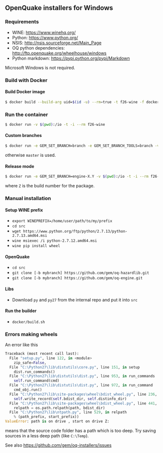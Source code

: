 ## OpenQuake installers for Windows ##

### Requirements

- WINE: https://www.winehq.org/
- Python: https://www.python.org/
- NSIS: http://nsis.sourceforge.net/Main_Page
- OQ python dependencies: http://ftp.openquake.org/wheelhouse/windows
- Python markdown: https://pypi.python.org/pypi/Markdown

Microsoft Windows is not required.

### Build with Docker

#### Build Docker image
```bash
$ docker build --build-arg uid=$(id -u) --rm=true -t f26-wine -f docker/Dockerfile .
```
### Run the container
```bash
$ docker run -v $(pwd):/io -t -i --rm f26-wine
```
#### Custom branches
```bash
$ docker run -e GEM_SET_BRANCH=branch -e GEM_SET_BRANCH_TOOLS=branch -v $(pwd):/io -t -i --rm f26-wine
```
otherwise `master` is used.

#### Release mode
```bash
$ docker run -e GEM_SET_BRANCH=engine-X.Y -v $(pwd):/io -t -i --rm f26-wine /io/docker/build.sh -r Z
```
where `Z` is the build number for the package. 

### Manual installation 

#### Setup WINE prefix
- `export WINEPREFIX=/home/user/path/to/my/prefix`
- `cd src`
- `wget https://www.python.org/ftp/python/2.7.13/python-2.7.13.amd64.msi`
- `wine msiexec /i python-2.7.12.amd64.msi`
- `wine pip install wheel`

#### OpenQuake
- `cd src`
- `git clone [-b mybranch] https://github.com/gem/oq-hazardlib.git`
- `git clone [-b mybranch] https://github.com/gem/oq-engine.git`

#### Libs
- Download `py` and `py27` from the internal repo and put it into `src`

#### Run the builder
- `docker/build.sh`

### Errors making wheels

An error like this

```python
Traceback (most recent call last):
  File "setup.py", line 122, in <module>
    zip_safe=False,
  File "C:\Python27\lib\distutils\core.py", line 151, in setup
    dist.run_commands()
  File "C:\Python27\lib\distutils\dist.py", line 953, in run_commands
    self.run_command(cmd)
  File "C:\Python27\lib\distutils\dist.py", line 972, in run_command
    cmd_obj.run()
  File "C:\Python27\lib\site-packages\wheel\bdist_wheel.py", line 236, in run
    self.write_record(self.bdist_dir, self.distinfo_dir)
  File "C:\Python27\lib\site-packages\wheel\bdist_wheel.py", line 441, in write_record
    relpath = os.path.relpath(path, bdist_dir)
  File "C:\Python27\lib\ntpath.py", line 529, in relpath
    % (path_prefix, start_prefix))
ValueError: path is on drive , start on drive Z:
```
means that the source code folder has a path which is too deep. Try saving sources in a less deep path (like `C:\Temp`).

See also https://github.com/gem/oq-installers/issues
